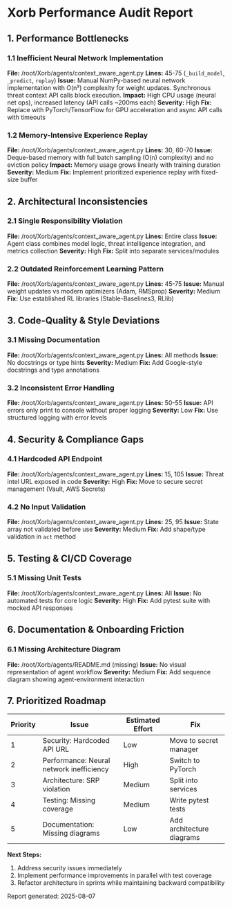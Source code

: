 #  Xorb Performance Audit Report

##  1. Performance Bottlenecks

###  1.1 Inefficient Neural Network Implementation
**File:** /root/Xorb/agents/context_aware_agent.py
**Lines:** 45-75 (`_build_model`, `_predict`, `replay`)
**Issue:** Manual NumPy-based neural network implementation with O(n²) complexity for weight updates. Synchronous threat context API calls block execution.
**Impact:** High CPU usage (neural net ops), increased latency (API calls ~200ms each)
**Severity:** High
**Fix:** Replace with PyTorch/TensorFlow for GPU acceleration and async API calls with timeouts

###  1.2 Memory-Intensive Experience Replay
**File:** /root/Xorb/agents/context_aware_agent.py
**Lines:** 30, 60-70
**Issue:** Deque-based memory with full batch sampling (O(n) complexity) and no eviction policy
**Impact:** Memory usage grows linearly with training duration
**Severity:** Medium
**Fix:** Implement prioritized experience replay with fixed-size buffer

##  2. Architectural Inconsistencies

###  2.1 Single Responsibility Violation
**File:** /root/Xorb/agents/context_aware_agent.py
**Lines:** Entire class
**Issue:** Agent class combines model logic, threat intelligence integration, and metrics collection
**Severity:** High
**Fix:** Split into separate services/modules

###  2.2 Outdated Reinforcement Learning Pattern
**File:** /root/Xorb/agents/context_aware_agent.py
**Lines:** 45-75
**Issue:** Manual weight updates vs modern optimizers (Adam, RMSprop)
**Severity:** Medium
**Fix:** Use established RL libraries (Stable-Baselines3, RLlib)

##  3. Code-Quality & Style Deviations

###  3.1 Missing Documentation
**File:** /root/Xorb/agents/context_aware_agent.py
**Lines:** All methods
**Issue:** No docstrings or type hints
**Severity:** Medium
**Fix:** Add Google-style docstrings and type annotations

###  3.2 Inconsistent Error Handling
**File:** /root/Xorb/agents/context_aware_agent.py
**Lines:** 50-55
**Issue:** API errors only print to console without proper logging
**Severity:** Low
**Fix:** Use structured logging with error levels

##  4. Security & Compliance Gaps

###  4.1 Hardcoded API Endpoint
**File:** /root/Xorb/agents/context_aware_agent.py
**Lines:** 15, 105
**Issue:** Threat intel URL exposed in code
**Severity:** High
**Fix:** Move to secure secret management (Vault, AWS Secrets)

###  4.2 No Input Validation
**File:** /root/Xorb/agents/context_aware_agent.py
**Lines:** 25, 95
**Issue:** State array not validated before use
**Severity:** Medium
**Fix:** Add shape/type validation in `act` method

##  5. Testing & CI/CD Coverage

###  5.1 Missing Unit Tests
**File:** /root/Xorb/agents/context_aware_agent.py
**Lines:** All
**Issue:** No automated tests for core logic
**Severity:** High
**Fix:** Add pytest suite with mocked API responses

##  6. Documentation & Onboarding Friction

###  6.1 Missing Architecture Diagram
**File:** /root/Xorb/agents/README.md (missing)
**Issue:** No visual representation of agent workflow
**Severity:** Medium
**Fix:** Add sequence diagram showing agent-environment interaction

##  7. Prioritized Roadmap

| Priority | Issue | Estimated Effort | Fix |
|---------|-------|------------------|-----|
| 1 | Security: Hardcoded API URL | Low | Move to secret manager |
| 2 | Performance: Neural network inefficiency | High | Switch to PyTorch |
| 3 | Architecture: SRP violation | Medium | Split into services |
| 4 | Testing: Missing coverage | Medium | Write pytest tests |
| 5 | Documentation: Missing diagrams | Low | Add architecture diagrams |

**Next Steps:**
1. Address security issues immediately
2. Implement performance improvements in parallel with test coverage
3. Refactor architecture in sprints while maintaining backward compatibility

Report generated: 2025-08-07
